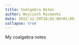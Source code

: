 ```yaml
---
title: Coalgebra Notes
author: Wojciech Rozowski
date: 2022-12-29T18:02:00+01:00
collapse: true
---
```


My coalgebra notes
